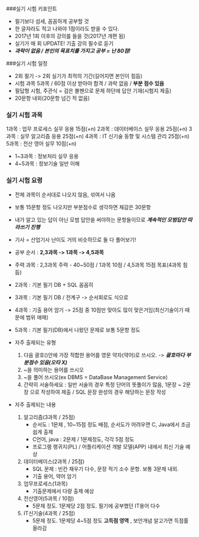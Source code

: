 ###실기 시험 키포인트
- 필기보다 섬세, 꼼꼼하게 공부할 것
- 한 글자라도 적고 나와야 1점이라도 받을 수 있다.
- 2017년 1회 이후의 강의를 들을 것(2017년 개편 됨)
- 실기가 매 회 UPDATE! 기출 강의 필수로 듣기
- ***과락이 없음 / 본인의 목표치를 가지고 공부 = 난 80점!***

###실기 시험 일정
- 2회 필기 -> 2회 실기가 최적의 기간(길어지면 본인이 힘듬)
- 시험 과목 5과목 / 60점 이상 받아야 합격 / 과락 없음 / **부분 점수 있음**
- 필답형 시험, 주관식 = 검은 볼펜으로 문제 하단에 답안 기재(시험지 제출)
- 20문항 내외(20문항 넘긴 적 없음)

### 실기 시험 과목
1과목 : 업무 프로세스 실무 응용          15점(+n)
2과목 : 데이터베이스 실무 응용           25점(+n)
3과목 : 실무 알고리즘 응용               25점(+n)
4과목 : IT 신기술 동향 및 시스템 관리    25점(+n)
5과목 : 전산 영어 실무                  10점(+n)

- 1~3과목 : 정보처리 실무 응용
- 4~5과목 : 정보기술 일반 이해

### 실기 시험 요령
- 전체 과목이 순서대로 나오지 않음, 섞여서 나옴
- 보통 15문항 정도 나오지만 부분점수로 생각하면 체감은 30문항
- 내가 알고 있는 답이 아닌 모범 답안을 써야하는 문항들이므로 ***계속적인 모범답안 따라쓰기 진행***
- 기사 = 산업기사 난이도 거의 비슷하므로 둘 다 풀어보기!

- 공부 순서 : **2,3과목 -> 1과목 -> 4,5과목**
- 주력 과목 : 2,3과목 주력 - 40~50점 / 1과목 10점 / 4,5과목 15점 목표(4과목 힘듬)

- 2과목 : 기본 필기 DB + SQL 꼼꼼히
- 3과목 : 기본 필기 DB / 전계구 -> 순서회로도 식으로
- 4과목 : 기출 용어 암기 -> 25점 중 10점만 맞아도 많이 맞은거임(최신기술이기 때문에 범위 애매)
- 5과목 : 기본 필기(DB)에서 나왔던 문제로 보통 5문항 정도

- 자주 출제되는 유형
  1. 다음 괄호()안에 가장 적합한 용어를 영문 약자(약어)로 쓰시오.  -> ***괄호마다 부분점수 있음(오타 X)***
  2. ~을 의미하는 용어를 쓰시오  
  3. ~을 풀어 쓰시오(ex DBMS = DataBase Management Service)
  4. 간략히 서술하세요 : 일반 서술의 경우 특정 단어의 뜻풀이가 많음, 1문장 ~ 2문장 으로 작성하여 제출 / SQL 문장 완성의 경우 해당하는 문장 작성

- 자주 출제되는 내용
  1. 알고리즘(3과목 / 25점)
     - 순서도 : 1문제 , 10~15점 정도 배점, 순서도가 어려우면 C, Java에서 조금 쉽게 출제
     - C언어, java : 2문제 / 1문제정도, 각각 5점 정도
     - 프로그램 랭귀지(PL) / 어플리케이션 개발 모델(APP) 내에서 최신 기술 예상
  2. 데이터베이스(2과목 / 25점)
     - SQL 문제 : 빈칸 채우기 다수, 문장 적기 소수 문항. 보통 3문제 내외.
     - 기출 용어, 약어 암기
  3. 업무프로세스(1과목)
     - 기출문제에서 다량 출제 예상
  4. 전산영어(5과목 / 10점)
     - 5문제 정도. 1문제당 2점 정도. 필기에 공부했던 IT용어 다수
  5. IT신기술(4과목 / 25점)
     - 5문제 정도. 1문제당 4~5점 정도 **고득점 영역** , 보안개념 알고가면 득점률 올라감
